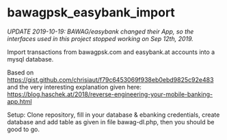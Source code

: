 # bawagpsk_easybank_import

*UPDATE 2019-10-19: BAWAG/easybank changed their App, so the interfaces used in this project stopped working on Sep 12th, 2019.*

Import transactions from bawagpsk.com and easybank.at accounts into a mysql database.

Based on https://gist.github.com/chrisiaut/f79c6453069f938eb0ebd9825c92e483 and the very interesting explanation given here: https://blog.haschek.at/2018/reverse-engineering-your-mobile-banking-app.html

Setup:
Clone repository, fill in your database & ebanking credentials, create database and add table as given in file bawag-dl.php, then you should be good to go.
